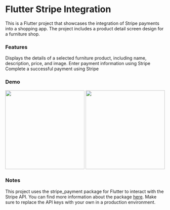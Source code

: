 # Flutter Stripe Integration
This is a Flutter project that showcases the integration of Stripe payments into a shopping app. The project includes a product detail screen design for a furniture shop.

<h3>Features</h3>
Displays the details of a selected furniture product, including name, description, price, and image.
Enter payment information using Stripe
Complete a successful payment using Stripe

<h3>Demo</h3>
<div align="center">
<img src="https://user-images.githubusercontent.com/84926915/235976503-a27e78e3-3c1e-4769-a010-99276b46116a.png" width="250">
<img src="https://user-images.githubusercontent.com/84926915/235983534-80094e69-177f-4204-9cf7-aada9157caa0.png" width="250">
</div>


<h3>Notes</h3>
This project uses the stripe_payment package for Flutter to interact with the Stripe API. You can find more information about the package <a href="https://pub.dev/packages/flutter_stripe">here</a>.
Make sure to replace the API keys with your own in a production environment.
